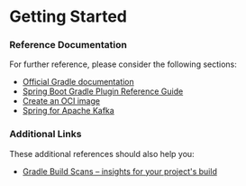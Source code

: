 # Getting Started

### Reference Documentation

For further reference, please consider the following sections:

* [Official Gradle documentation](https://docs.gradle.org)
* [Spring Boot Gradle Plugin Reference Guide](https://docs.spring.io/spring-boot/3.4.5/gradle-plugin)
* [Create an OCI image](https://docs.spring.io/spring-boot/3.4.5/gradle-plugin/packaging-oci-image.html)
* [Spring for Apache Kafka](https://docs.spring.io/spring-boot/3.4.5/reference/messaging/kafka.html)

### Additional Links

These additional references should also help you:

* [Gradle Build Scans – insights for your project's build](https://scans.gradle.com#gradle)

